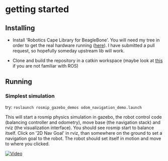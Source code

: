 # getting started

## Installing
* Install 'Robotics Cape Library for BeagleBone'. You will need my tree in order to get the real hardware running ([here](https://github.com/poine/Robotics_Cape_Installer)). I have submitted a pull request, so hopefully someday upstream lib will work.

* Clone and build the repository in a catkin workspace (maybe look at [this](http://wiki.ros.org/catkin/Tutorials/workspace_overlaying) if you are not familiar with ROS)

## Running

### Simplest simulation

try: `roslaunch rosmip_gazebo_demos odom_navigation_demo.launch`

This will start a rosmip physics simulation in gazebo, the robot control code (balancing controller and odometry), move base (the navigation stack) and rviz (the visualization interface). You should see rosmip start to balance itself. Click on '2D Nav Goal' in rviz, than somewhere on the ground to set a navigation goal to the robot. The robot should set itself in motion and move to where you clicked.


[![Video](https://img.youtube.com/vi/Yv71yOK3KO0/0.jpg)](https://youtu.be/Yv71yOK3KO0 "Show screen capture")

